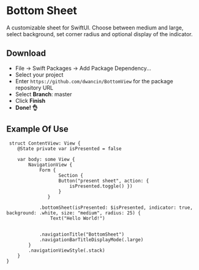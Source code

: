 # Bottom Sheet
A customizable sheet for SwiftUI. Choose between medium and large, select background, set corner radius and optional display of the indicator.

## Download

- File -> Swift Packages -> Add Package Dependency...
- Select your project
- Enter `https://github.com/dwancin/BottomView` for the package repository URL
- Select **Branch**: master
- Click **Finish**
- **Done! 👌**




## Example Of Use
```` 
 struct ContentView: View {
    @State private var isPresented = false
    
    var body: some View {
        NavigationView {
            Form {
                   Section {
                   Button("present sheet", action: {
                       isPresented.toggle() })
                   }
               }
            
            .bottomSheet(isPresented: $isPresented, indicator: true, background: .white, size: "medium", radius: 25) {
                Text("Hello World!")
            
        
            .navigationTitle("BottomSheet")
            .navigationBarTitleDisplayMode(.large)
        }
        .navigationViewStyle(.stack)
    }
}
```` 
